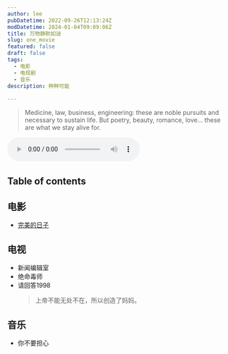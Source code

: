 ```yaml
---
author: lee
pubDatetime: 2022-09-26T12:13:24Z
modDatetime: 2024-01-04T09:09:06Z
title: 万物静默如谜
slug: one_movie
featured: false
draft: false
tags:
  - 电影
  - 电视剧
  - 音乐
description: 种种可能
  
---
```


> Medicine, law, business, engineering: these are noble pursuits and necessary to sustain life. But poetry, beauty, romance, love... these are what we stay alive for.

​<audio id="audio" controls preload="auto" src="http://music.163.com/song/media/outer/url?id=26856864.mp3">浏览器不支持音频播放</audio>

## Table of contents
## 电影
- <a href="https://movie.douban.com/subject/35902857/">完美的日子</a>
## 电视
- 新闻编辑室
- 绝命毒师
- 请回答1998
  > 上帝不能无处不在，所以创造了妈妈。
## 音乐
- 你不要担心
